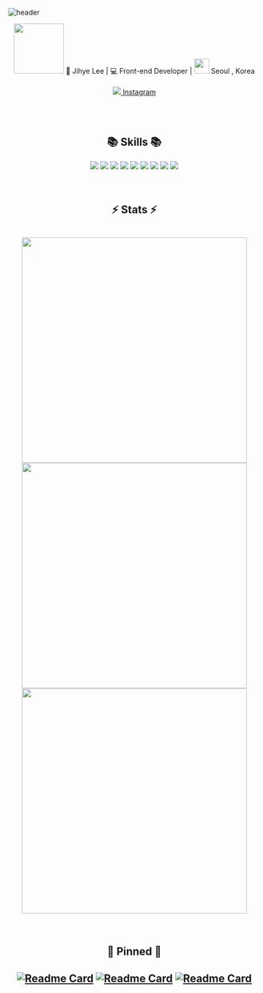 ![header](https://capsule-render.vercel.app/api?type=waving&color=gradient&height=300&section=header&fontSize=90&text=Welcome&desc=jihye's%20GitHub&animation=twinkling&descSize=30&descAlignY=65)

<div align="center">
<span><img src="https://media.giphy.com/media/WUlplcMpOCEmTGBtBW/giphy.gif" width="100"></span>
<span>🙎 Jihye Lee  |  💻 Front-end Developer  |  <img src="https://media.giphy.com/media/7A80i85TlA7v3syRcV/giphy.gif" width="30"> Seoul , Korea</span>
<br>
<br>
 <!--sns-->
<a href="https://www.instagram.com/hye__s2s2/" title="Instagram Profile"><img src="https://img.shields.io/badge/Instagram-E4405F?style=for-the-badge&logo=Instagram&logoColor=white"> Instagram</a>
<!-- // sns-->

<br><br>
 <!-- skills -->
 <h2>📚 Skills 📚</h2>
<img src="https://img.shields.io/badge/HTML-E34F26?style=for-the-badge&logo=HTML5&logoColor=white">
<img src="https://img.shields.io/badge/CSS-1572B6?style=for-the-badge&logo=CSS3&logoColor=white">
<img src="https://img.shields.io/badge/styled%20components-DB7093?style=for-the-badge&logo=styled-components&logoColor=white">
<img src="https://img.shields.io/badge/JavaScript-F7DF1E?style=for-the-badge&logo=JavaScript&logoColor=white">
<img src="https://img.shields.io/badge/TypeScript-3178C6?style=for-the-badge&logo=TypeScript&logoColor=white">
<img src="https://img.shields.io/badge/React-61DAFB?style=for-the-badge&logo=React&logoColor=white">
<img src="https://img.shields.io/badge/Next.js-000000?style=for-the-badge&logo=Next.js&logoColor=white">
<img src="https://img.shields.io/badge/Sass-CC6699?style=for-the-badge&logo=Sass&logoColor=white">
<img src="https://img.shields.io/badge/jQuery-0769AD?style=for-the-badge&logo=jQuery&logoColor=white">
<br><br>
 <!-- skills -->
 
 
 <br>
<h2 align="center">⚡ Stats ⚡</h2>
<br>
<div align=center>
 <img src="http://github-readme-streak-stats.herokuapp.com?user=jihyelee329&theme=highcontrast&hide_border=true&date_format=M%20j%5B%2C%20Y%5D&sideNums=FF9E08&stroke=FFFFFF&background=20232A" width=450/>
 </div>
 <!-- total commit && etc. -->

 <div align=center>
  <img width=450 src="https://github-readme-stats.vercel.app/api?username=jihyelee329&show_icons=true&count_private=true&bg_color=20232A&title_color=FF9A00&text_color=ffffff&icon_color=98E0AD&locale=kr&disable_animations=true&include_all_commits=true" />
 </div>
  <div align=center>
    <a href="https://github.com/anuraghazra/github-readme-stats">
      <img width=450 src="https://github-readme-stats.vercel.app/api/top-langs/?username=jihyelee329&hide=c%23,powershell,Mathematica,Ruby,Objective-C,Objective-C%2b%2b,Cuda&title_color=ffffff&text_color=ffffff&icon_color=61dafb&bg_color=20232a&langs_count=8&layout=compact&border_color=61dafb&hide_border=true" />
    </a>
  </div>
  <br>
<br>
 
 
 <h2>📌 Pinned 📌<h2>

<!-- Pin -->
[![Readme Card](https://github-readme-stats.vercel.app/api/pin/?username=jihyelee329&repo=Hacker-News&theme=flag-india)](https://github.com/anuraghazra/github-readme-stats)
[![Readme Card](https://github-readme-stats.vercel.app/api/pin/?username=jihyelee329&repo=jsChallenge-cyworld&theme=flag-india)](https://github.com/anuraghazra/github-readme-stats)
[![Readme Card](https://github-readme-stats.vercel.app/api/pin/?username=jihyelee329&repo=covid-solution&theme=flag-india)](https://github.com/anuraghazra/github-readme-stats)

<!--
**jihyeLee329/jihyelee329** is a ✨ _special_ ✨ repository because its `README.md` (this file) appears on your GitHub profile.

Here are some ideas to get you started:

- 🔭 I’m currently working on ...
- 🌱 I’m currently learning ...
- 👯 I’m looking to collaborate on ...
- 🤔 I’m looking for help with ...
- 💬 Ask me about ...
- 📫 How to reach me: ...
- 😄 Pronouns: ...
- ⚡ Fun fact: ...
-->

